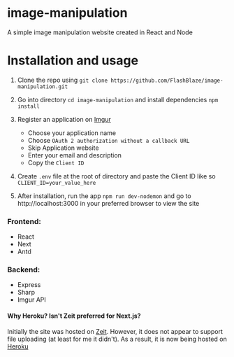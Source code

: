 # image-manipulation

A simple image manipulation website created in React and Node

# Installation and usage

1. Clone the repo using `git clone https://github.com/FlashBlaze/image-manipulation.git`

2. Go into directory `cd image-manipulation` and install dependencies `npm install`

3. Register an application on [Imgur](https://api.imgur.com/oauth2/addclient)

   - Choose your application name
   - Choose `OAuth 2 authorization without a callback URL`
   - Skip Application website
   - Enter your email and description
   - Copy the `Client ID`

4. Create `.env` file at the root of directory and paste the Client ID like so
   `CLIENT_ID=your_value_here`

5. After installation, run the app `npm run dev-nodemon` and go to http://localhost:3000 in your preferred browser to view the site

### Frontend:

- React
- Next
- Antd

### Backend:

- Express
- Sharp
- Imgur API

#### Why Heroku? Isn't Zeit preferred for Next.js?

Initially the site was hosted on [Zeit](https://zeit.co). However, it does not appear to support file uploading (at least for me it didn't). As a result, it is now being hosted on [Heroku](https://heroku.com)
